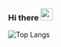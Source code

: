 ### Hi there <img src="https://media.giphy.com/media/hvRJCLFzcasrR4ia7z/giphy.gif" width="25px">

<!--
![m7b's GitHub stats](https://github-readme-stats.vercel.app/api?username=m7b&hide=stars)
-->

![Top Langs](https://github-readme-stats.vercel.app/api/top-langs/?username=m7b&layout=compact)

<!--
![Profile View Counter](https://komarev.com/ghpvc/?username=m7b)

## 😂 Here is a random joke that'll make you laugh!
![Jokes Card](https://readme-jokes.vercel.app/api)

### Hi there 👋

**m7b/m7b** is a ✨ _special_ ✨ repository because its `README.md` (this file) appears on your GitHub profile.

Here are some ideas to get you started:

- 🔭 I’m currently working on ...
- 🌱 I’m currently learning ...
- 👯 I’m looking to collaborate on ...
- 🤔 I’m looking for help with ...
- 💬 Ask me about ...
- 📫 How to reach me: ...
- 😄 Pronouns: ...
- ⚡ Fun fact: ...
-->
